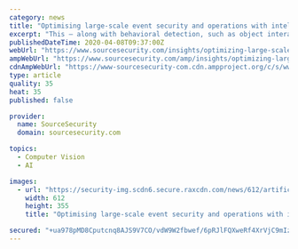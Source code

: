 ```yaml
---
category: news
title: "Optimising large-scale event security and operations with intelligent video surveillance"
excerpt: "This – along with behavioral detection, such as object interactions, dwell times, and navigation paths, as well as face and license plate recognition – enables searchable, actionable and quantifiable analysis of video. The technology makes it easy for users to accelerate post-event investigations, improve situational awareness, and derive ..."
publishedDateTime: 2020-04-08T09:37:00Z
webUrl: "https://www.sourcesecurity.com/insights/optimizing-large-scale-event-security-operations-co-4559-ga.1586335975.html"
ampWebUrl: "https://www.sourcesecurity.com/amp/insights/optimizing-large-scale-event-security-operations-co-4559-ga.1586335975.html"
cdnAmpWebUrl: "https://www-sourcesecurity-com.cdn.ampproject.org/c/s/www.sourcesecurity.com/amp/insights/optimizing-large-scale-event-security-operations-co-4559-ga.1586335975.html"
type: article
quality: 35
heat: 35
published: false

provider:
  name: SourceSecurity
  domain: sourcesecurity.com

topics:
  - Computer Vision
  - AI

images:
  - url: "https://security-img.scdn6.secure.raxcdn.com/news/612/artificial-intelligence-analytics-security-920x533.jpg"
    width: 612
    height: 355
    title: "Optimising large-scale event security and operations with intelligent video surveillance"

secured: "+ua978pMD8Cputcnq8AJS9V7CO/vdW9W2fbwef/6pRJlFQXweRf4XrVjC9mIz6qJUV9wxLsLe80wLJ16cY2iRCMrq7oxiykf9CIffOZ0ye2lA8pvhJwAAGd6pjQMCwBMK90RgSAuYe0u3+xMpRn+KbvULZzhpBASdPGLpD9lqxlG94VkZe8HdZdQHxV/0NVdkL936pmWwX3yI5wReYhzYYDIHMWOUL55++scd39WpwW45CmD3wNf53yd0VX9CXhtCGOE8AmcPEDcmRY68aQDnPmE+uzfCT8mUB59JFCxCi7hHZRmxoN/3ZaHmetZVgfy;QWRPVhGWWxe1PTgHjMIsYA=="
---
```


